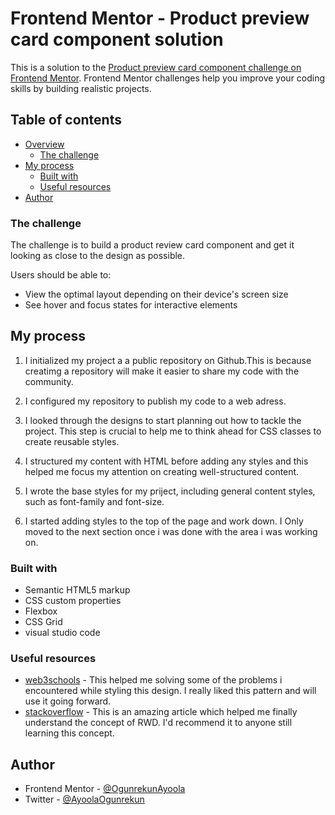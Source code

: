 # Frontend Mentor - Product preview card component solution

This is a solution to the [Product preview card component challenge on Frontend Mentor](https://www.frontendmentor.io/challenges/product-preview-card-component-GO7UmttRfa). Frontend Mentor challenges help you improve your coding skills by building realistic projects. 

## Table of contents

- [Overview](#overview)
  - [The challenge](#the-challenge)
- [My process](#my-process)
  - [Built with](#built-with)
  - [Useful resources](#useful-resources)
- [Author](#author)


### The challenge
The challenge is to build a product review card component and get it looking as close to the design as possible.

Users should be able to:

- View the optimal layout depending on their device's screen size
- See hover and focus states for interactive elements


## My process
1. I initialized my project a a public repository on Github.This is because creatimg a repository will make it easier to share my code with the community.

2. I configured my repository to publish my code to a web adress.

3. I looked through the designs to start planning out how to tackle the project. This step is crucial to help me to think ahead for CSS classes to create reusable styles.

4. I structured my content with HTML before adding any styles and this helped me focus my attention on creating well-structured content.

5. I wrote the base styles for my priject, including general content styles, such as font-family and font-size.

6. I started adding styles to the top of the page and work down. I Only moved to the next section once i was done with the area i was working on.


### Built with

- Semantic HTML5 markup
- CSS custom properties
- Flexbox
- CSS Grid
- visual studio code


### Useful resources

- [web3schools](https://www.web3schools.com.com) - This helped me solving some of the problems i encountered while styling this design. I really liked this pattern and will use it going forward.
- [stackoverflow](https://www.stackoverflow.com) - This is an amazing article which helped me finally understand the concept of RWD. I'd recommend it to anyone still learning this concept.

## Author


- Frontend Mentor - [@OgunrekunAyoola](https://www.frontendmentor.io/profile/OgunrekunAyoola)
- Twitter - [@AyoolaOgunrekun](https://www.twitter.com/AyoolaOgunrekun)

